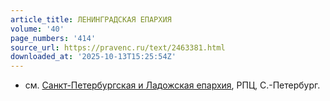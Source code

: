 ```yaml
---
article_title: ЛЕНИНГРАДСКАЯ ЕПАРХИЯ
volume: '40'
page_numbers: '414'
source_url: https://pravenc.ru/text/2463381.html
downloaded_at: '2025-10-13T15:25:54Z'
---
```


- см. [Санкт-Петербургская и Ладожская епархия](<https://pravenc.ru/text/Санкт-Петербургская и Ладожская епархия.html>), РПЦ, С.-Петербург.
